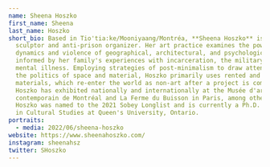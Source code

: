 ```yaml
---
name: Sheena Hoszko
first_name: Sheena
last_name: Hoszko
short_bio: Based in Tio'tia:ke/Mooniyaang/Montréa, **Sheena Hoszko** is a
  sculptor and anti-prison organizer. Her art practice examines the power
  dynamics and violence of geographical, architectural, and psychological sites,
  informed by her family's experiences with incarceration, the military, and
  mental illness. Employing strategies of post-minimalism to draw attention to
  the politics of space and material, Hoszko primarily uses rented and reusable
  materials, which re-enter the world as non-art after a project is complete.
  Hoszko has exhibited nationally and internationally at the Musée d'art
  contemporain de Montréal and La Ferme du Buisson in Paris, among others.
  Hoszko was named to the 2021 Sobey Longlist and is currently a Ph.D. student
  in Cultural Studies at Queen's University, Ontario.
portraits:
  - media: 2022/06/sheena-hoszko
website: https://www.sheenahoszko.com/
instagram: sheenahsz
twitter: SHoszko
---
```

